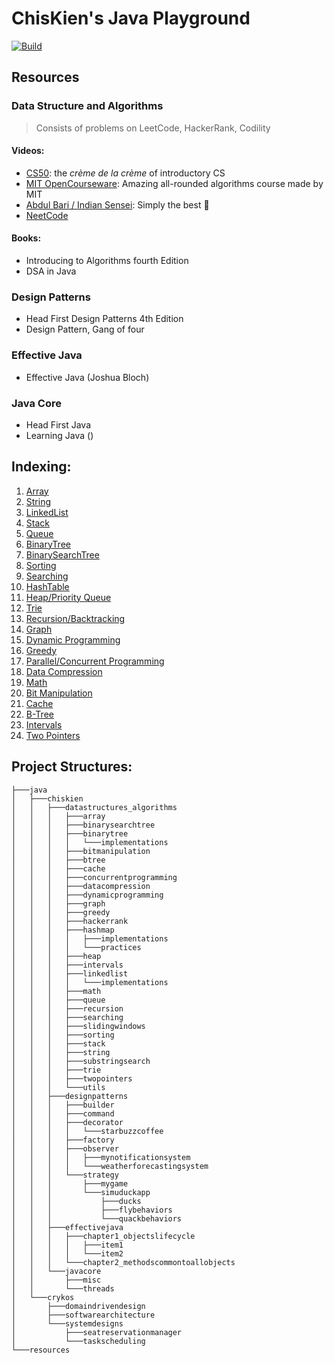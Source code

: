 # ChisKien's Java Playground

[![Build](https://github.com/chiskien/datastructure-and-algorithms/actions/workflows/build.yml/badge.svg?branch=master)](https://github.com/chiskien/datastructure-and-algorithms/actions/workflows/build.yml)

## Resources

### Data Structure and Algorithms

> Consists of problems on LeetCode, HackerRank, Codility

#### Videos:

- [CS50](https://www.youtube.com/watch?v=X8h4dq9Hzq8): the _crème de la crème_ of introductory CS
- [MIT OpenCourseware](https://www.youtube.com/watch?v=ZA-tUyM_y7s&list=PLUl4u3cNGP63EdVPNLG3ToM6LaEUuStEY): Amazing
  all-rounded algorithms course made by MIT
- [Abdul Bari / Indian Sensei](https://www.youtube.com/watch?v=0IAPZzGSbME&list=PLDN4rrl48XKpZkf03iYFl-O29szjTrs_O):
  Simply the best 🤣
- [NeetCode](https://neetcode.io/roadmap)

#### Books:

- Introducing to Algorithms fourth Edition
- DSA in Java

### Design Patterns

- Head First Design Patterns 4th Edition
- Design Pattern, Gang of four

### Effective Java

- Effective Java (Joshua Bloch)

### Java Core

- Head First Java 
- Learning Java ()
## Indexing:

1. [Array](src/main/java/chiskien/datastructures_algorithms/array)
2. [String](src/main/java/chiskien/datastructures_algorithms/string)
3. [LinkedList](src/main/java/chiskien/datastructures_algorithms/linkedlist)
4. [Stack](src/main/java/chiskien/datastructures_algorithms/stack)
5. [Queue](src/main/java/chiskien/datastructures_algorithms/queue)
6. [BinaryTree](src/main/java/chiskien/datastructures_algorithms/binarytree)
7. [BinarySearchTree](src/main/java/chiskien/datastructures_algorithms/binarysearchtree)
8. [Sorting](src/main/java/chiskien/datastructures_algorithms/sorting)
9. [Searching](src/main/java/chiskien/datastructures_algorithms/searching)
10. [HashTable](src/main/java/chiskien/datastructures_algorithms/hashmap)
11. [Heap/Priority Queue](src/main/java/chiskien/datastructures_algorithms/heap)
12. [Trie](src/main/java/chiskien/datastructures_algorithms/trie)
13. [Recursion/Backtracking](src/main/java/chiskien/datastructures_algorithms/recursion)
14. [Graph](src/main/java/chiskien/datastructures_algorithms/graph)
15. [Dynamic Programming](src/main/java/chiskien/datastructures_algorithms/dynamicprogramming)
16. [Greedy](src/main/java/chiskien/datastructures_algorithms/greedy)
17. [Parallel/Concurrent Programming](src/main/java/chiskien/datastructures_algorithms/parallelprogramming)
18. [Data Compression](src/main/java/chiskien/datastructures_algorithms/datacompression)
19. [Math](src/main/java/chiskien/datastructures_algorithms/math)
20. [Bit Manipulation](src/main/java/chiskien/datastructures_algorithms/bitmanipulation)
21. [Cache](src/main/java/chiskien/datastructures_algorithms/cache)
22. [B-Tree](src/main/java/chiskien/datastructures_algorithms/btree)
23. [Intervals](src/main/java/chiskien/datastructures_algorithms/intervals)
24. [Two Pointers](src/main/java/chiskien/datastructures_algorithms/twopointers)

## Project Structures:

```shell
├───java
│   ├───chiskien
│   │   ├───datastructures_algorithms
│   │   │   ├───array
│   │   │   ├───binarysearchtree
│   │   │   ├───binarytree
│   │   │   │   └───implementations
│   │   │   ├───bitmanipulation
│   │   │   ├───btree
│   │   │   ├───cache
│   │   │   ├───concurrentprogramming
│   │   │   ├───datacompression
│   │   │   ├───dynamicprogramming
│   │   │   ├───graph
│   │   │   ├───greedy
│   │   │   ├───hackerrank
│   │   │   ├───hashmap
│   │   │   │   ├───implementations
│   │   │   │   └───practices
│   │   │   ├───heap
│   │   │   ├───intervals
│   │   │   ├───linkedlist
│   │   │   │   └───implementations
│   │   │   ├───math
│   │   │   ├───queue
│   │   │   ├───recursion
│   │   │   ├───searching
│   │   │   ├───slidingwindows
│   │   │   ├───sorting
│   │   │   ├───stack
│   │   │   ├───string
│   │   │   ├───substringsearch
│   │   │   ├───trie
│   │   │   ├───twopointers
│   │   │   └───utils
│   │   ├───designpatterns
│   │   │   ├───builder
│   │   │   ├───command
│   │   │   ├───decorator
│   │   │   │   └───starbuzzcoffee
│   │   │   ├───factory
│   │   │   ├───observer
│   │   │   │   ├───mynotificationsystem
│   │   │   │   └───weatherforecastingsystem
│   │   │   └───strategy
│   │   │       ├───mygame
│   │   │       └───simuduckapp
│   │   │           ├───ducks
│   │   │           ├───flybehaviors
│   │   │           └───quackbehaviors
│   │   ├───effectivejava
│   │   │   ├───chapter1_objectslifecycle
│   │   │   │   ├───item1
│   │   │   │   └───item2
│   │   │   └───chapter2_methodscommontoallobjects
│   │   └───javacore
│   │       ├───misc
│   │       └───threads
│   └───crykos
│       ├───domaindrivendesign
│       ├───softwarearchitecture
│       └───systemdesigns
│           ├───seatreservationmanager
│           └───taskscheduling
└───resources

```